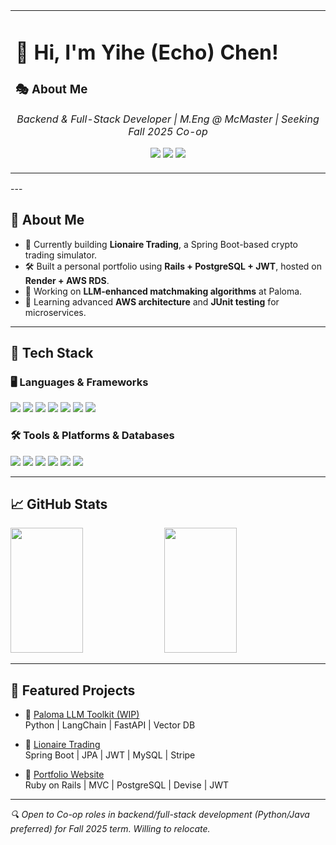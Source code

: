 
<table>
  <tr>
    <td width="60%" align="left">
      <h1 align="left">👋 Hi, I'm Yihe (Echo) Chen!</h1>
      <h3>🎭 About Me</h3>
      <p align="center">
        <i>Backend & Full-Stack Developer | M.Eng @ McMaster | Seeking Fall 2025 Co-op</i>
      </p>  
      <p align="center">
        <a href="mailto:onebox.chen@outlook.com"><img src="https://img.shields.io/badge/email-onebox.chen%40outlook.com-blue?style=flat-square&logo=gmail"></a>
        <a href="https://linkedin.com/in/onebox-chen"><img src="https://img.shields.io/badge/LinkedIn-Connect-blue?style=flat-square&logo=linkedin"></a>
        <a href="https://github.com/Anxile"><img src="https://img.shields.io/github/followers/Anxile?label=GitHub&style=flat-square&logo=github"></a>
      </p>
    </td>
  </tr>
</table>
---

## 🚀 About Me

- 🔭 Currently building **Lionaire Trading**, a Spring Boot-based crypto trading simulator.
- 🛠️ Built a personal portfolio using **Rails + PostgreSQL + JWT**, hosted on **Render + AWS RDS**.
- 🧠 Working on **LLM-enhanced matchmaking algorithms** at Paloma.
- 🌱 Learning advanced **AWS architecture** and **JUnit testing** for microservices.

---

## 🚀 Tech Stack

### 🖥️ **Languages & Frameworks**
<p align="left">
  <img src="https://img.shields.io/badge/Java-007396?style=for-the-badge&logo=java" />
  <img src="https://img.shields.io/badge/Python-3670A0?style=for-the-badge&logo=python" />
  <img src="https://img.shields.io/badge/Spring_Boot-6DB33F?style=for-the-badge&logo=spring-boot" />
  <img src="https://img.shields.io/badge/Rails-CC0000?style=for-the-badge&logo=ruby-on-rails" />
  <img src="https://img.shields.io/badge/React-61DAFB?style=for-the-badge&logo=react" />
  <img src="https://img.shields.io/badge/Vue.js-4FC08D?style=for-the-badge&logo=vue.js" />
  <img src="https://img.shields.io/badge/Redis-DC382D?style=for-the-badge&logo=redis" />
</p>

### 🛠️ **Tools & Platforms & Databases**
<p align="left">
  <img src="https://img.shields.io/badge/Git-F05032?style=for-the-badge&logo=git" />
  <img src="https://img.shields.io/badge/Docker-2496ED?style=for-the-badge&logo=docker" />
  <img src="https://img.shields.io/badge/PostgreSQL-316192?style=for-the-badge&logo=postgresql" />
  <img src="https://img.shields.io/badge/MySQL-4479A1?style=for-the-badge&logo=mysql" />
  <img src="https://img.shields.io/badge/AWS-232F3E?style=for-the-badge&logo=amazon-aws" />
  <img src="https://img.shields.io/badge/GitHub_Actions-2088FF?style=for-the-badge&logo=github-actions&logoColor=white" />
</p>

---

## 📈 GitHub Stats

<p align="left">
  <img src="https://github-readme-stats.vercel.app/api?username=Anxile&show_icons=true&theme=default&count_private=true" width="48%" height="200px"/>
  <img src="https://github-readme-stats.vercel.app/api/top-langs/?username=Anxile&layout=compact&theme=default" width="48%" height="200px"/>
</p>

---

## 🧩 Featured Projects

- 🔗 [Paloma LLM Toolkit (WIP)](https://github.com/Anxile/Paloma_LLM.git)  
  Python | LangChain | FastAPI | Vector DB
  
- 🔗 [Lionaire Trading](https://github.com/Anxile/lionaire-trading.git)  
  Spring Boot | JPA | JWT | MySQL | Stripe

- 🔗 [Portfolio Website](https://github.com/Anxile/myPortfolio.git)  
  Ruby on Rails | MVC | PostgreSQL | Devise | JWT  

---


<i>🔍 Open to Co-op roles in backend/full-stack development (Python/Java preferred) for Fall 2025 term. Willing to relocate.</i>
